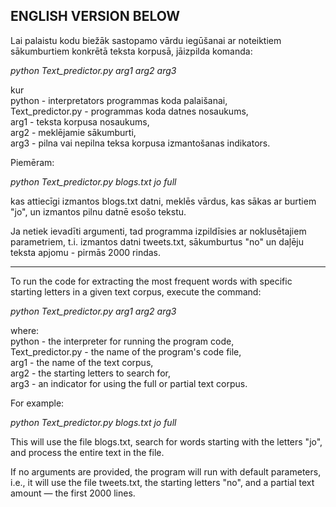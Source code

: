 ENGLISH VERSION BELOW
------------------------------------------------------------------------
Lai palaistu kodu biežāk sastopamo vārdu iegūšanai ar noteiktiem sākumburtiem konkrētā teksta korpusā, jāizpilda komanda:

_python Text_predictor.py arg1 arg2 arg3_

kur \
    python - interpretators programmas koda palaišanai,\
    Text_predictor.py - programmas koda datnes nosaukums,\
    arg1 - teksta korpusa nosaukums,\
    arg2 - meklējamie sākumburti,\
    arg3 - pilna vai nepilna teksa korpusa izmantošanas indikators.

Piemēram:

_python Text_predictor.py blogs.txt jo full_

kas attiecīgi izmantos blogs.txt datni, meklēs vārdus, kas sākas ar burtiem "jo", un izmantos pilnu datnē esošo tekstu.

Ja netiek ievadīti argumenti, tad programma izpildīsies ar noklusētajiem parametriem, t.i. izmantos datni tweets.txt, sākumburtus "no" un daļēju teksta apjomu - pirmās 2000 rindas.

------------------------------------------------------------------------
To run the code for extracting the most frequent words with specific starting letters in a given text corpus, execute the command:

_python Text_predictor.py arg1 arg2 arg3_

where:\
    python - the interpreter for running the program code,\
    Text_predictor.py - the name of the program's code file,\
    arg1 - the name of the text corpus,\
    arg2 - the starting letters to search for,\
    arg3 - an indicator for using the full or partial text corpus.

For example:

_python Text_predictor.py blogs.txt jo full_

This will use the file blogs.txt, search for words starting with the letters "jo", and process the entire text in the file.

If no arguments are provided, the program will run with default parameters, i.e., it will use the file tweets.txt, the starting letters "no", and a partial text amount — the first 2000 lines.
